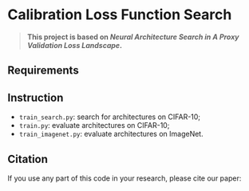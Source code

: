 # Calibration Loss Function Search

> **This project is based on _Neural Architecture Search in A Proxy Validation Loss Landscape_.**

## Requirements


## Instruction

* `train_search.py`: search for architectures on CIFAR-10;
* `train.py`: evaluate architectures on CIFAR-10;
* `train_imagenet.py`: evaluate architectures on ImageNet.

## Citation
If you use any part of this code in your research, please cite our paper:
